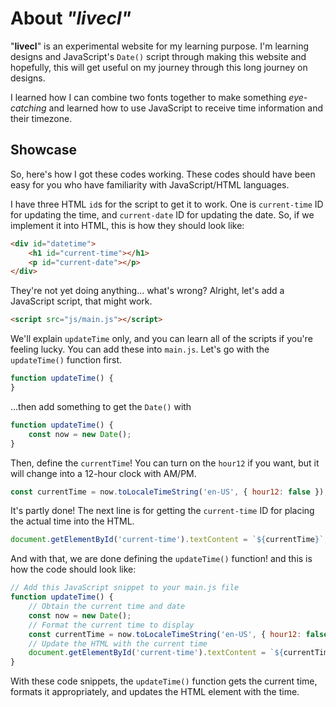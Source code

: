 # About *"livecl"*

"**livecl**" is an experimental website for my learning purpose. I'm learning designs and JavaScript's `Date()` script through making this website and hopefully, this will get useful on my journey through this long journey on designs.

I learned how I can combine two fonts together to make something *eye-catching* and learned how to use JavaScript to receive time information and their timezone.

## Showcase

So, here's how I got these codes working. These codes should have been easy for you who have familiarity with JavaScript/HTML languages.

I have three HTML `id`s for the script to get it to work. One is `current-time` ID for updating the time, and `current-date` ID for updating the date. So, if we implement it into HTML, this is how they should look like:

```html
<div id="datetime">
    <h1 id="current-time"></h1>
    <p id="current-date"></p>
</div>
```

They're not yet doing anything... what's wrong? Alright, let's add a JavaScript script, that might work.

```html
<script src="js/main.js"></script>
```

We'll explain `updateTime` only, and you can learn all of the scripts if you're feeling lucky. You can add these into `main.js`. Let's go with the `updateTime()` function first.

```javascript
function updateTime() {
}
```

...then add something to get the `Date()` with

```javascript
function updateTime() {
    const now = new Date();
}
```

Then, define the `currentTime`! You can turn on the `hour12` if you want, but it will change into a 12-hour clock with AM/PM.

```javascript
const currentTime = now.toLocaleTimeString('en-US', { hour12: false });
```

It's partly done! The next line is for getting the `current-time` ID for placing the actual time into the HTML.

```javascript
document.getElementById('current-time').textContent = `${currentTime}`;
```

And with that, we are done defining the `updateTime()` function! and this is how the code should look like:

```javascript
// Add this JavaScript snippet to your main.js file
function updateTime() {
    // Obtain the current time and date
    const now = new Date();
    // Format the current time to display
    const currentTime = now.toLocaleTimeString('en-US', { hour12: false });
    // Update the HTML with the current time
    document.getElementById('current-time').textContent = `${currentTime}`;
}
```

With these code snippets, the `updateTime()` function gets the current time, formats it appropriately, and updates the HTML element with the time.
